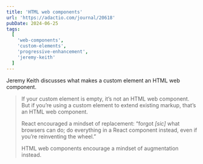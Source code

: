 ```yaml
---
title: 'HTML web components'
url: 'https://adactio.com/journal/20618'
pubDate: 2024-06-25
tags:
  [
    'web-components',
    'custom-elements',
    'progressive-enhancement',
    'jeremy-keith'
  ]
---
```


Jeremy Keith discusses what makes a custom element an HTML web component.

> If your custom element is empty, it’s not an HTML web component. But if you’re using a custom element to extend existing markup, that’s an HTML web component.
>
> React encouraged a mindset of replacement: “forgot _[sic]_ what browsers can do; do everything in a React component instead, even if you’re reinventing the wheel.”
>
> HTML web components encourage a mindset of augmentation instead.
